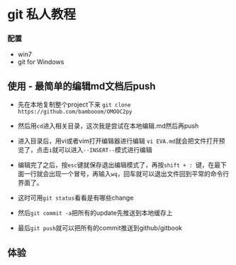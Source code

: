 # git 私人教程

### 配置
* win7
* git for Windows

## 使用 - 最简单的编辑md文档后push
* 先在本地复制整个project下来
```git clone https://github.com/bambooom/OMOOC2py```

* 然后用```cd```进入相关目录，这次我是尝试在本地编辑.md然后再push

* 进入目录后，用vi或者vim打开编辑器进行编辑
```vi EVA.md```就会把文件打开预览了，点击```i```就可以进入```--INSERT--```模式进行编辑

* 编辑完了之后，按```esc```键就保存退出编辑模式了，再按```shift + : ```键，在最下面一行就会出现一个冒号，再输入```wq```，回车就可以退出文件回到平常的命令行界面了。

* 这时可用```git status```看看是有哪些change

* 然后```git commit -a```把所有的update先推送到本地缓存上

* 最后```git push```就可以把所有的commit推送到github/gitbook

## 体验